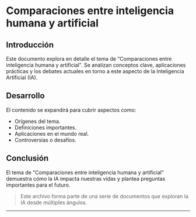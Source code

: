 
# Comparaciones entre inteligencia humana y artificial

## Introducción
Este documento explora en detalle el tema de "Comparaciones entre inteligencia humana y artificial". Se analizan conceptos clave, aplicaciones prácticas y los debates actuales en torno a este aspecto de la Inteligencia Artificial (IA).

## Desarrollo
El contenido se expandirá para cubrir aspectos como:
- Orígenes del tema.
- Definiciones importantes.
- Aplicaciones en el mundo real.
- Controversias o desafíos.

## Conclusión
El tema de "Comparaciones entre inteligencia humana y artificial" demuestra cómo la IA impacta nuestras vidas y plantea preguntas importantes para el futuro.

> Este archivo forma parte de una serie de documentos que exploran la IA desde múltiples ángulos.

---
